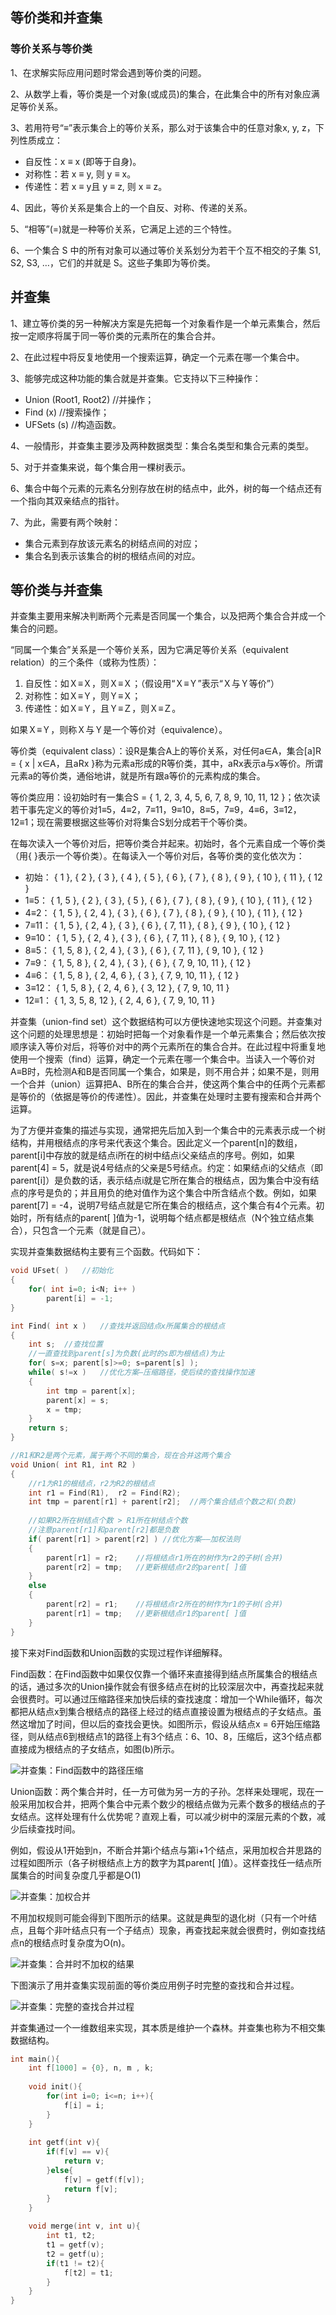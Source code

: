 ## 等价类和并查集

### 等价关系与等价类

1、在求解实际应用问题时常会遇到等价类的问题。

2、从数学上看，等价类是一个对象(或成员)的集合，在此集合中的所有对象应满足等价关系。

3、若用符号“≡”表示集合上的等价关系，那么对于该集合中的任意对象x, y, z，下列性质成立：

- 自反性：x ≡ x (即等于自身)。
- 对称性：若 x ≡ y, 则 y ≡ x。
- 传递性：若 x ≡ y且 y ≡ z, 则 x ≡ z。

4、因此，等价关系是集合上的一个自反、对称、传递的关系。

5、“相等”(=)就是一种等价关系，它满足上述的三个特性。

6、一个集合 S 中的所有对象可以通过等价关系划分为若干个互不相交的子集 S1, S2, S3, …，它们的并就是 S。这些子集即为等价类。

## 并查集

1、建立等价类的另一种解决方案是先把每一个对象看作是一个单元素集合，然后按一定顺序将属于同一等价类的元素所在的集合合并。

2、在此过程中将反复地使用一个搜索运算，确定一个元素在哪一个集合中。

3、能够完成这种功能的集合就是并查集。它支持以下三种操作：

- Union (Root1, Root2) //并操作；
- Find (x) //搜索操作；
- UFSets (s) //构造函数。

4、一般情形，并查集主要涉及两种数据类型：集合名类型和集合元素的类型。

5、对于并查集来说，每个集合用一棵树表示。

6、集合中每个元素的元素名分别存放在树的结点中，此外，树的每一个结点还有一个指向其双亲结点的指针。

7、为此，需要有两个映射： 

- 集合元素到存放该元素名的树结点间的对应；
- 集合名到表示该集合的树的根结点间的对应。

## 等价类与并查集

并查集主要用来解决判断两个元素是否同属一个集合，以及把两个集合合并成一个集合的问题。

“同属一个集合”关系是一个等价关系，因为它满足等价关系（equivalent relation）的三个条件（或称为性质）：

1)  自反性：如Ｘ≡Ｘ，则Ｘ≡Ｘ；（假设用“Ｘ≡Ｙ”表示“Ｘ与Ｙ等价”）
2)  对称性：如Ｘ≡Ｙ，则Ｙ≡Ｘ；
3)  传递性：如Ｘ≡Ｙ，且Ｙ≡Ｚ，则Ｘ≡Ｚ。

如果Ｘ≡Ｙ，则称Ｘ与Ｙ是一个等价对（equivalence）。

等价类（equivalent class）：设R是集合A上的等价关系，对任何a∈A，集合[a]R = { x | x∈A，且aRx }称为元素a形成的R等价类，其中，aRx表示a与x等价。所谓元素a的等价类，通俗地讲，就是所有跟a等价的元素构成的集合。

等价类应用：设初始时有一集合S = { 1, 2, 3, 4, 5, 6, 7, 8, 9, 10, 11, 12 }；依次读若干事先定义的等价对1≡5，4≡2，7≡11，9≡10，8≡5，7≡9，4≡6，3≡12，12≡1；现在需要根据这些等价对将集合S划分成若干个等价类。

在每次读入一个等价对后，把等价类合并起来。初始时，各个元素自成一个等价类（用{ }表示一个等价类）。在每读入一个等价对后，各等价类的变化依次为：

- 初始： { 1 }, { 2 }, { 3 }, { 4 }, { 5 }, { 6 }, { 7 }, { 8 }, { 9 }, { 10 }, { 11 }, { 12 }
- 1≡5：  { 1, 5 }, { 2 }, { 3 }, { 5 }, { 6 }, { 7 }, { 8 }, { 9 }, { 10 }, { 11 }, { 12 }
- 4≡2：  { 1, 5 }, { 2, 4 }, { 3 }, { 6 }, { 7 }, { 8 }, { 9 }, { 10 }, { 11 }, { 12 }
- 7≡11： { 1, 5 }, { 2, 4 }, { 3 }, { 6 }, { 7, 11 }, { 8 }, { 9 }, { 10 }, { 12 }
- 9≡10： { 1, 5 }, { 2, 4 }, { 3 }, { 6 }, { 7, 11 }, { 8 }, { 9, 10 }, { 12 }
- 8≡5：   { 1, 5, 8 }, { 2, 4 }, { 3 }, { 6 }, { 7, 11 }, { 9, 10 }, { 12 }
- 7≡9：   { 1, 5, 8 }, { 2, 4 }, { 3 }, { 6 }, { 7, 9, 10, 11 }, { 12 }
- 4≡6：   { 1, 5, 8 }, { 2, 4, 6 }, { 3 }, { 7, 9, 10, 11 }, { 12 }
- 3≡12：  { 1, 5, 8 }, { 2, 4, 6 }, { 3, 12 }, { 7, 9, 10, 11 }
- 12≡1：  { 1, 3, 5, 8, 12 }, { 2, 4, 6 }, { 7, 9, 10, 11 }

并查集（union-find set）这个数据结构可以方便快速地实现这个问题。并查集对这个问题的处理思想是：初始时把每一个对象看作是一个单元素集合；然后依次按顺序读入等价对后，将等价对中的两个元素所在的集合合并。在此过程中将重复地使用一个搜索（find）运算，确定一个元素在哪一个集合中。当读入一个等价对A≡B时，先检测A和B是否同属一个集合，如果是，则不用合并；如果不是，则用一个合并（union）运算把A、B所在的集合合并，使这两个集合中的任两个元素都是等价的（依据是等价的传递性）。因此，并查集在处理时主要有搜索和合并两个运算。

为了方便并查集的描述与实现，通常把先后加入到一个集合中的元素表示成一个树结构，并用根结点的序号来代表这个集合。因此定义一个parent[n]的数组，parent[i]中存放的就是结点i所在的树中结点i父亲结点的序号。例如，如果parent[4] = 5，就是说4号结点的父亲是5号结点。约定：如果结点i的父结点（即parent[i]）是负数的话，表示结点i就是它所在集合的根结点，因为集合中没有结点的序号是负的；并且用负的绝对值作为这个集合中所含结点个数。例如，如果parent[7] = -4，说明7号结点就是它所在集合的根结点，这个集合有4个元素。初始时，所有结点的parent[ ]值为-1，说明每个结点都是根结点（N个独立结点集合），只包含一个元素（就是自己）。

实现并查集数据结构主要有三个函数。代码如下：

```c
void UFset( )   //初始化
{
    for( int i=0; i<N; i++ )
        parent[i] = -1;
}

int Find( int x )   //查找并返回结点x所属集合的根结点
{
    int s;  //查找位置
    //一直查找到parent[s]为负数(此时的s即为根结点)为止
    for( s=x; parent[s]>=0; s=parent[s] );
    while( s!=x )   //优化方案―压缩路径，使后续的查找操作加速
    {
        int tmp = parent[x];
        parent[x] = s;
        x = tmp;
    }
    return s;
}

//R1和R2是两个元素，属于两个不同的集合，现在合并这两个集合
void Union( int R1, int R2 )
{
    //r1为R1的根结点，r2为R2的根结点
    int r1 = Find(R1),  r2 = Find(R2);
    int tmp = parent[r1] + parent[r2];  //两个集合结点个数之和(负数)
    
    //如果R2所在树结点个数 > R1所在树结点个数
    //注意parent[r1]和parent[r2]都是负数
    if( parent[r1] > parent[r2] ) //优化方案――加权法则
    {
        parent[r1] = r2;    //将根结点r1所在的树作为r2的子树(合并)
        parent[r2] = tmp;   //更新根结点r2的parent[ ]值
    }
    else
    {
        parent[r2] = r1;    //将根结点r2所在的树作为r1的子树(合并)
        parent[r1] = tmp;   //更新根结点r1的parent[ ]值
    }
}
```
接下来对Find函数和Union函数的实现过程作详细解释。

Find函数：在Find函数中如果仅仅靠一个循环来直接得到结点所属集合的根结点的话，通过多次的Union操作就会有很多结点在树的比较深层次中，再查找起来就会很费时。可以通过压缩路径来加快后续的查找速度：增加一个While循环，每次都把从结点x到集合根结点的路径上经过的结点直接设置为根结点的子女结点。虽然这增加了时间，但以后的查找会更快。如图所示，假设从结点x = 6开始压缩路径，则从结点6到根结点1的路径上有3个结点：6、10、8，压缩后，这3个结点都直接成为根结点的子女结点，如图(b)所示。

![并查集：Find函数中的路径压缩](img/并查集1.png)

Union函数：两个集合并时，任一方可做为另一方的子孙。怎样来处理呢，现在一般采用加权合并，把两个集合中元素个数少的根结点做为元素个数多的根结点的子女结点。这样处理有什么优势呢？直观上看，可以减少树中的深层元素的个数，减少后续查找时间。

例如，假设从1开始到n，不断合并第i个结点与第i+1个结点，采用加权合并思路的过程如图所示（各子树根结点上方的数字为其parent[ ]值）。这样查找任一结点所属集合的时间复杂度几乎都是O(1)

![并查集：加权合并](img/并查集2.png)

不用加权规则可能会得到下图所示的结果。这就是典型的退化树（只有一个叶结点，且每个非叶结点只有一个子结点）现象，再查找起来就会很费时，例如查找结点n的根结点时复杂度为O(n)。

![并查集：合并时不加权的结果](img/并查集3.png)

下图演示了用并查集实现前面的等价类应用例子时完整的查找和合并过程。

![并查集：完整的查找合并过程](img/并查集4.png)

并查集通过一个一维数组来实现，其本质是维护一个森林。并查集也称为不相交集数据结构。

```c
int main(){
  	int f[1000] = {0}, n, m , k;
  
  	void init(){
      	for(int i=0; i<=n; i++){
          	f[i] = i;
      	}
  	}
  	
  	int getf(int v){
      	if(f[v] == v){
          	return v;
      	}else{
          	f[v] = getf(f[v]);
          	return f[v];
      	}
  	}
  
  	void merge(int v, int u){
      	int t1, t2;
      	t1 = getf(v);
      	t2 = getf(u);
      	if(t1 != t2){
          	f[t2] = t1;
      	}
  	}
}
```